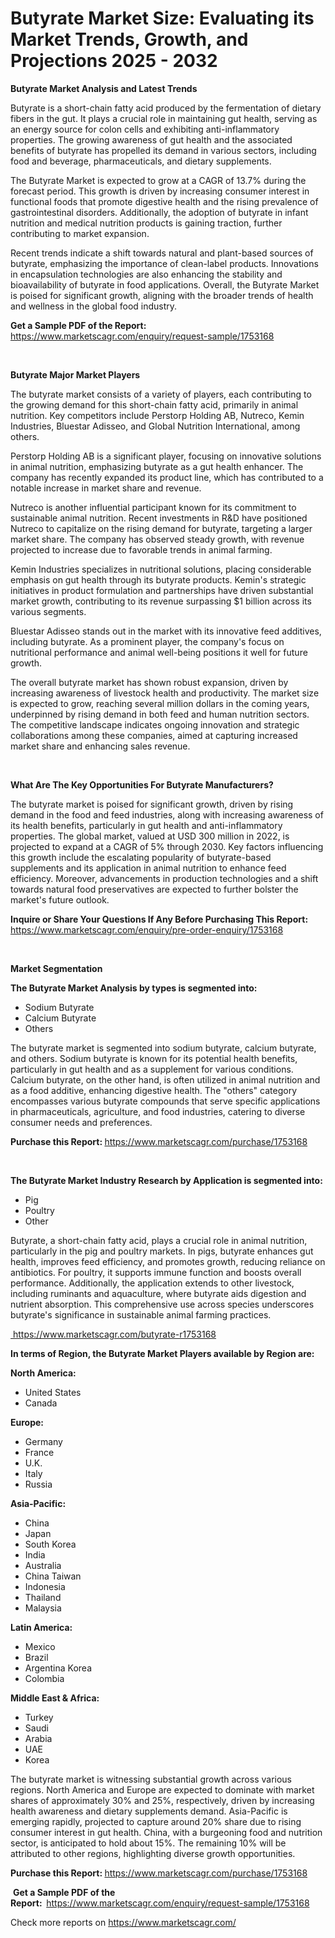 <p><h1>Butyrate Market Size: Evaluating its Market Trends, Growth, and Projections 2025 - 2032</h1></p><p><strong>Butyrate Market Analysis and Latest Trends</strong></p>
<p><p>Butyrate is a short-chain fatty acid produced by the fermentation of dietary fibers in the gut. It plays a crucial role in maintaining gut health, serving as an energy source for colon cells and exhibiting anti-inflammatory properties. The growing awareness of gut health and the associated benefits of butyrate has propelled its demand in various sectors, including food and beverage, pharmaceuticals, and dietary supplements.</p><p>The Butyrate Market is expected to grow at a CAGR of 13.7% during the forecast period. This growth is driven by increasing consumer interest in functional foods that promote digestive health and the rising prevalence of gastrointestinal disorders. Additionally, the adoption of butyrate in infant nutrition and medical nutrition products is gaining traction, further contributing to market expansion.</p><p>Recent trends indicate a shift towards natural and plant-based sources of butyrate, emphasizing the importance of clean-label products. Innovations in encapsulation technologies are also enhancing the stability and bioavailability of butyrate in food applications. Overall, the Butyrate Market is poised for significant growth, aligning with the broader trends of health and wellness in the global food industry.</p></p>
<p><strong>Get a Sample PDF of the Report:&nbsp;</strong> <a href="https://www.marketscagr.com/enquiry/request-sample/1753168?utm_campaign=3039&utm_medium=2&utm_source=Github&utm_content=ia&utm_term=01042025&utm_id=butyrate">https://www.marketscagr.com/enquiry/request-sample/1753168</a></p>
<p>&nbsp;</p>
<p><strong>Butyrate Major Market Players</strong></p>
<p><p>The butyrate market consists of a variety of players, each contributing to the growing demand for this short-chain fatty acid, primarily in animal nutrition. Key competitors include Perstorp Holding AB, Nutreco, Kemin Industries, Bluestar Adisseo, and Global Nutrition International, among others.</p><p>Perstorp Holding AB is a significant player, focusing on innovative solutions in animal nutrition, emphasizing butyrate as a gut health enhancer. The company has recently expanded its product line, which has contributed to a notable increase in market share and revenue.</p><p>Nutreco is another influential participant known for its commitment to sustainable animal nutrition. Recent investments in R&D have positioned Nutreco to capitalize on the rising demand for butyrate, targeting a larger market share. The company has observed steady growth, with revenue projected to increase due to favorable trends in animal farming.</p><p>Kemin Industries specializes in nutritional solutions, placing considerable emphasis on gut health through its butyrate products. Kemin's strategic initiatives in product formulation and partnerships have driven substantial market growth, contributing to its revenue surpassing $1 billion across its various segments.</p><p>Bluestar Adisseo stands out in the market with its innovative feed additives, including butyrate. As a prominent player, the company's focus on nutritional performance and animal well-being positions it well for future growth.</p><p>The overall butyrate market has shown robust expansion, driven by increasing awareness of livestock health and productivity. The market size is expected to grow, reaching several million dollars in the coming years, underpinned by rising demand in both feed and human nutrition sectors. The competitive landscape indicates ongoing innovation and strategic collaborations among these companies, aimed at capturing increased market share and enhancing sales revenue.</p></p>
<p>&nbsp;</p>
<p><strong>What Are The Key Opportunities For Butyrate Manufacturers?</strong></p>
<p><p>The butyrate market is poised for significant growth, driven by rising demand in the food and feed industries, along with increasing awareness of its health benefits, particularly in gut health and anti-inflammatory properties. The global market, valued at USD 300 million in 2022, is projected to expand at a CAGR of 5% through 2030. Key factors influencing this growth include the escalating popularity of butyrate-based supplements and its application in animal nutrition to enhance feed efficiency. Moreover, advancements in production technologies and a shift towards natural food preservatives are expected to further bolster the market's future outlook.</p></p>
<p><strong>Inquire or Share Your Questions If Any Before Purchasing This Report:</strong> <a href="https://www.marketscagr.com/enquiry/pre-order-enquiry/1753168?utm_campaign=3039&utm_medium=2&utm_source=Github&utm_content=ia&utm_term=01042025&utm_id=butyrate">https://www.marketscagr.com/enquiry/pre-order-enquiry/1753168</a></p>
<p>&nbsp;</p>
<p><strong>Market Segmentation</strong></p>
<p><strong>The Butyrate Market Analysis by types is segmented into:</strong></p>
<p><ul><li>Sodium Butyrate</li><li>Calcium Butyrate</li><li>Others</li></ul></p>
<p><p>The butyrate market is segmented into sodium butyrate, calcium butyrate, and others. Sodium butyrate is known for its potential health benefits, particularly in gut health and as a supplement for various conditions. Calcium butyrate, on the other hand, is often utilized in animal nutrition and as a food additive, enhancing digestive health. The "others" category encompasses various butyrate compounds that serve specific applications in pharmaceuticals, agriculture, and food industries, catering to diverse consumer needs and preferences.</p></p>
<p><strong>Purchase this Report:&nbsp;</strong><a href="https://www.marketscagr.com/purchase/1753168?utm_campaign=3039&utm_medium=2&utm_source=Github&utm_content=ia&utm_term=01042025&utm_id=butyrate">https://www.marketscagr.com/purchase/1753168</a></p>
<p>&nbsp;</p>
<p><strong>The Butyrate Market Industry Research by Application is segmented into:</strong></p>
<p><ul><li>Pig</li><li>Poultry</li><li>Other</li></ul></p>
<p><p>Butyrate, a short-chain fatty acid, plays a crucial role in animal nutrition, particularly in the pig and poultry markets. In pigs, butyrate enhances gut health, improves feed efficiency, and promotes growth, reducing reliance on antibiotics. For poultry, it supports immune function and boosts overall performance. Additionally, the application extends to other livestock, including ruminants and aquaculture, where butyrate aids digestion and nutrient absorption. This comprehensive use across species underscores butyrate's significance in sustainable animal farming practices.</p></p>
<p><a href="https://www.marketscagr.com/butyrate-r1753168?utm_campaign=3039&utm_medium=2&utm_source=Github&utm_content=ia&utm_term=01042025&utm_id=butyrate">&nbsp;https://www.marketscagr.com/butyrate-r1753168</a></p>
<p><strong>In terms of Region, the Butyrate Market Players available by Region are:</strong></p>
<p>
    <p> <strong> North America: </strong>
        <ul>
            <li>United States</li>
            <li>Canada</li>
        </ul>
        </p> 
    <p> <strong> Europe: </strong>
        <ul>
            <li>Germany</li>
            <li>France</li>
            <li>U.K.</li>
            <li>Italy</li>
            <li>Russia</li>
        </ul>
        </p> 
    <p> <strong> Asia-Pacific: </strong>
        <ul>
            <li>China</li>
            <li>Japan</li>
            <li>South Korea</li>
            <li>India</li>
            <li>Australia</li>
            <li>China Taiwan</li>
            <li>Indonesia</li>
            <li>Thailand</li>
            <li>Malaysia</li>
        </ul>
        </p> 
    <p> <strong> Latin America: </strong>
        <ul>
            <li>Mexico</li>
            <li>Brazil</li>
            <li>Argentina Korea</li>
            <li>Colombia</li>
        </ul>
        </p> 
    <p> <strong> Middle East & Africa: </strong>
        <ul>
            <li>Turkey</li>
            <li>Saudi</li>
            <li>Arabia</li>
            <li>UAE</li>
            <li>Korea</li>
        </ul>
    </p>
    </p>
<p><p>The butyrate market is witnessing substantial growth across various regions. North America and Europe are expected to dominate with market shares of approximately 30% and 25%, respectively, driven by increasing health awareness and dietary supplements demand. Asia-Pacific is emerging rapidly, projected to capture around 20% share due to rising consumer interest in gut health. China, with a burgeoning food and nutrition sector, is anticipated to hold about 15%. The remaining 10% will be attributed to other regions, highlighting diverse growth opportunities.</p></p>
<p><strong>Purchase this Report: </strong><a href="https://www.marketscagr.com/purchase/1753168?utm_campaign=3039&utm_medium=2&utm_source=Github&utm_content=ia&utm_term=01042025&utm_id=butyrate">https://www.marketscagr.com/purchase/1753168</a></p>
<p>&nbsp;<strong>Get a Sample PDF of the Report:&nbsp;&nbsp;</strong><a href="https://www.marketscagr.com/enquiry/request-sample/1753168?utm_campaign=3039&utm_medium=2&utm_source=Github&utm_content=ia&utm_term=01042025&utm_id=butyrate">https://www.marketscagr.com/enquiry/request-sample/1753168</a></p>
<p><strong></strong></p>
<p>Check more reports on <a href="https://www.marketscagr.com/?utm_campaign=3039&utm_medium=2&utm_source=Github&utm_content=ia&utm_term=01042025&utm_id=butyrate">https://www.marketscagr.com/</a></p>